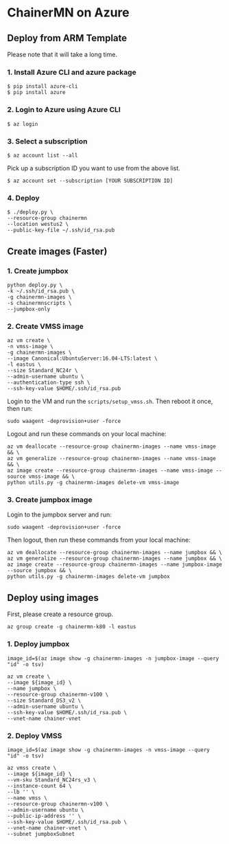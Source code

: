 # ChainerMN on Azure

## Deploy from ARM Template

Please note that it will take a long time.

### 1. Install Azure CLI and azure package

```
$ pip install azure-cli
$ pip install azure
```

### 2. Login to Azure using Azure CLI

```
$ az login
```

### 3. Select a subscription

```
$ az account list --all
```

Pick up a subscription ID you want to use from the above list.

```
$ az account set --subscription [YOUR SUBSCRIPTION ID]
```

### 4. Deploy

```
$ ./deploy.py \
--resource-group chainermn
--location westus2 \
--public-key-file ~/.ssh/id_rsa.pub
```

## Create images (Faster)

### 1. Create jumpbox

```
python deploy.py \
-k ~/.ssh/id_rsa.pub \
-g chainermn-images \
-s chainermnscripts \
--jumpbox-only
```

### 2. Create VMSS image

```
az vm create \
-n vmss-image \
-g chainermn-images \
--image Canonical:UbuntuServer:16.04-LTS:latest \
-l eastus \
--size Standard_NC24r \
--admin-username ubuntu \
--authentication-type ssh \
--ssh-key-value $HOME/.ssh/id_rsa.pub
```

Login to the VM and run the `scripts/setup_vmss.sh`.
Then reboot it once, then run:

```
sudo waagent -deprovision+user -force
```

Logout and run these commands on your local machine:

```
az vm deallocate --resource-group chainermn-images --name vmss-image && \
az vm generalize --resource-group chainermn-images --name vmss-image && \
az image create --resource-group chainermn-images --name vmss-image --source vmss-image && \
python utils.py -g chainermn-images delete-vm vmss-image
```

### 3. Create jumpbox image

Login to the jumpbox server and run:

```
sudo waagent -deprovision+user -force
```

Then logout, then run these commands from your local machine:

```
az vm deallocate --resource-group chainermn-images --name jumpbox && \
az vm generalize --resource-group chainermn-images --name jumpbox && \
az image create --resource-group chainermn-images --name jumpbox-image --source jumpbox && \
python utils.py -g chainermn-images delete-vm jumpbox
```

## Deploy using images

First, please create a resource group.

```
az group create -g chainermn-k80 -l eastus
```

### 1. Deploy jumpbox

```
image_id=$(az image show -g chainermn-images -n jumpbox-image --query "id" -o tsv)

az vm create \
--image ${image_id} \
--name jumpbox \
--resource-group chainermn-v100 \
--size Standard_DS3_v2 \
--admin-username ubuntu \
--ssh-key-value $HOME/.ssh/id_rsa.pub \
--vnet-name chainer-vnet
```

### 2. Deploy VMSS

```
image_id=$(az image show -g chainermn-images -n vmss-image --query "id" -o tsv)

az vmss create \
--image ${image_id} \
--vm-sku Standard_NC24rs_v3 \
--instance-count 64 \
--lb '' \
--name vmss \
--resource-group chainermn-v100 \
--admin-username ubuntu \
--public-ip-address '' \
--ssh-key-value $HOME/.ssh/id_rsa.pub \
--vnet-name chainer-vnet \
--subnet jumpboxSubnet 
```
